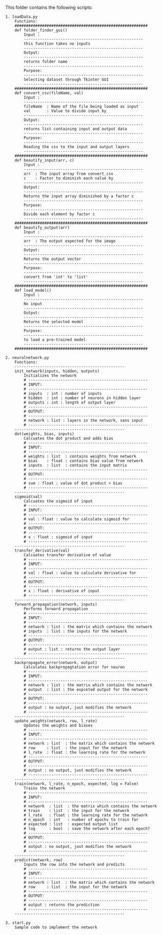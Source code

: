 This folder contains the following scripts:

    1. loadData.py
        Functions:
        ##########################################################
        def folder_finder_gui()
            Input : 
            ----------------------------------------------------
            this function takes no inputs
            ----------------------------------------------------
            Output: 
            ----------------------------------------------------
            returns folder name
            ----------------------------------------------------
            Purpose:
            ----------------------------------------------------
            Selecting dataset through Tkinter GUI
            ----------------------------------------------------
        ##########################################################
        def convert_csv(fileName, val)
            Input : 
            ----------------------------------------------------
            fileName  : Name of the file being loaded as input 
            val       : Value to divide input by
            ----------------------------------------------------
            Output: 
            ----------------------------------------------------
            returns list containing input and output data
            ----------------------------------------------------
            Purpose:
            ----------------------------------------------------
            Reading the csv to the input and output layers
            ----------------------------------------------------
        ##########################################################
        def beautify_input(arr, c)
            Input : 
            ----------------------------------------------------
            arr  : The input array from convert_csv
            c    : Factor to diminish each value by
            ----------------------------------------------------
            Output: 
            ----------------------------------------------------
            Returns the input array diminished by a factor c
            ----------------------------------------------------
            Purpose:
            ----------------------------------------------------
            Divide each element by factor c
            ----------------------------------------------------
        ##########################################################
        def beautify_output(arr)
            Input : 
            ----------------------------------------------------
            arr  : The output expected for the image
            ----------------------------------------------------
            Output: 
            ----------------------------------------------------
            Returns the output vector
            ----------------------------------------------------
            Purpose:
            ----------------------------------------------------
            convert from 'int' to 'list'
            ----------------------------------------------------
        ##########################################################
        def load_model()
            Input : 
            ----------------------------------------------------
            No input
            ----------------------------------------------------
            Output: 
            ----------------------------------------------------
            Returns the selected model
            ----------------------------------------------------
            Purpose:
            ----------------------------------------------------
            to load a pre-trained model
            ----------------------------------------------------
        ##########################################################

    2. neuralnetwork.py
        Functions:
        ------------------------------------------------
        init_network(inputs, hidden, outputs)
            Initializes the network   
            # ----------------------------------------------------
            # INPUT:
            # ----------------------------------------------------
            # inputs  : int : number of inputs
            # hidden  : int : number of neurons in hidden layer
            # outputs : int : length of output layer
            # ----------------------------------------------------
            # OUTPUT: 
            # ----------------------------------------------------
            # network : list : layers in the network, sans input
            # ---------------------------------------------------- 
        ------------------------------------------------
        dot(weights, bias, inputs)
            Calcuates the dot product and adds bias 
            # ----------------------------------------------------
            # INPUT:
            # ----------------------------------------------------
            # weights : list  : contains weights from network
            # bias    : float : contains bias value from network
            # inputs  : list  : contains the input matrix
            # ----------------------------------------------------
            # OUTPUT: 
            # ----------------------------------------------------
            # sum : float : value of dot product + bias
            # ----------------------------------------------------
        ------------------------------------------------
        sigmoid(val)
            Calcuates the sigmoid of input
            # ----------------------------------------------------
            # INPUT:
            # ----------------------------------------------------
            # val : float : value to calculate sigmoid for
            # ----------------------------------------------------
            # OUTPUT: 
            # ----------------------------------------------------
            # x : float : sigmoid of input
            # ----------------------------------------------------  
        ------------------------------------------------
        transfer_derivative(val)
            Calcuates transfer derivative of value
            # ----------------------------------------------------
            # INPUT:
            # ----------------------------------------------------
            # val : float : value to calculate derivative for
            # ----------------------------------------------------
            # OUTPUT: 
            # ----------------------------------------------------
            # x : float : derivative of input
            # ----------------------------------------------------
        ------------------------------------------------
        forward_propagation(network, inputs)
            Performs forward propagation
            # ----------------------------------------------------
            # INPUT:
            # ----------------------------------------------------
            # network : list : the matrix which contains the network
            # inputs  : list : the inputs for the network 
            # ----------------------------------------------------
            # OUTPUT: 
            # ----------------------------------------------------
            # output : list : returns the output layer
            # ----------------------------------------------------
        ------------------------------------------------
        backpropagate_error(network, output)
            Calculates backpropagtation error for neuron
            # ----------------------------------------------------
            # INPUT:
            # ----------------------------------------------------
            # network : list : the matrix which contains the network
            # output  : list : the expceted output for the network 
            # ----------------------------------------------------
            # OUTPUT: 
            # ----------------------------------------------------
            # output : no output, just modifies the network
            # ----------------------------------------------------
        ------------------------------------------------
        update_weights(network, row, l_rate)
            Updates the weights and biases
            # ----------------------------------------------------
            # INPUT:
            # ----------------------------------------------------
            # network : list  : the matrix which contains the network
            # row     : list  : the input for the network
            # l_rate  : float : the learning rate for the network
            # ----------------------------------------------------
            # OUTPUT: 
            # ----------------------------------------------------
            # output : no output, just modifies the network
            # ----------------------------------------------------
        ------------------------------------------------
        train(network, l_rate, n_epoch, expected, log = False)
            Trains the network
            # ----------------------------------------------------
            # INPUT:
            # ----------------------------------------------------
            # network  : list  : the matrix which contains the network
            # train    : list  : the input for the network
            # l_rate   : float : the learning rate for the network
            # n_epoch  : int   : number of epochs to train for
            # expected : list  : expected output list
            # log      : bool  : save the network after each epoch?
            # ----------------------------------------------------
            # OUTPUT: 
            # ----------------------------------------------------
            # output : no output, just modifies the network
            # ----------------------------------------------------    
        ------------------------------------------------
        predict(network, row)
            Inputs the row into the network and predicts
            # ----------------------------------------------------
            # INPUT:
            # ----------------------------------------------------
            # network : list  : the matrix which contains the network
            # row     : list  : the input for the network
            # ----------------------------------------------------
            # OUTPUT: 
            # ----------------------------------------------------
            # output : returns the prediction
            # ----------------------------------------------------
        ------------------------------------------------
    
    3. start.py
        Sample code to implement the network